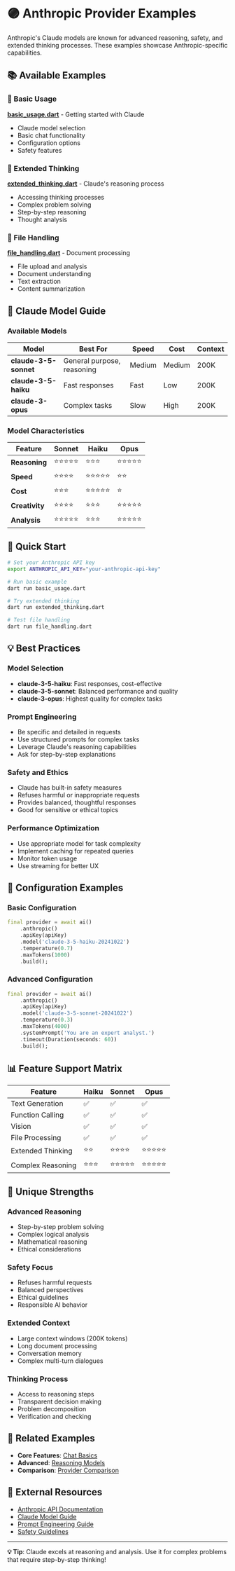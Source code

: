 # 🟣 Anthropic Provider Examples

Anthropic's Claude models are known for advanced reasoning, safety, and extended thinking processes. These examples showcase Anthropic-specific capabilities.

## 📚 Available Examples

### 🚀 Basic Usage
**[basic_usage.dart](basic_usage.dart)** - Getting started with Claude
- Claude model selection
- Basic chat functionality
- Configuration options
- Safety features

### 🧠 Extended Thinking
**[extended_thinking.dart](extended_thinking.dart)** - Claude's reasoning process
- Accessing thinking processes
- Complex problem solving
- Step-by-step reasoning
- Thought analysis

### 📄 File Handling
**[file_handling.dart](file_handling.dart)** - Document processing
- File upload and analysis
- Document understanding
- Text extraction
- Content summarization

## 🎯 Claude Model Guide

### Available Models

| Model | Best For | Speed | Cost | Context |
|-------|----------|-------|------|---------|
| **claude-3-5-sonnet** | General purpose, reasoning | Medium | Medium | 200K |
| **claude-3-5-haiku** | Fast responses | Fast | Low | 200K |
| **claude-3-opus** | Complex tasks | Slow | High | 200K |

### Model Characteristics

| Feature | Sonnet | Haiku | Opus |
|---------|--------|-------|------|
| **Reasoning** | ⭐⭐⭐⭐⭐ | ⭐⭐⭐ | ⭐⭐⭐⭐⭐ |
| **Speed** | ⭐⭐⭐⭐ | ⭐⭐⭐⭐⭐ | ⭐⭐ |
| **Cost** | ⭐⭐⭐ | ⭐⭐⭐⭐⭐ | ⭐ |
| **Creativity** | ⭐⭐⭐⭐ | ⭐⭐⭐ | ⭐⭐⭐⭐⭐ |
| **Analysis** | ⭐⭐⭐⭐⭐ | ⭐⭐⭐ | ⭐⭐⭐⭐⭐ |

## 🚀 Quick Start

```bash
# Set your Anthropic API key
export ANTHROPIC_API_KEY="your-anthropic-api-key"

# Run basic example
dart run basic_usage.dart

# Try extended thinking
dart run extended_thinking.dart

# Test file handling
dart run file_handling.dart
```

## 💡 Best Practices

### Model Selection
- **claude-3-5-haiku**: Fast responses, cost-effective
- **claude-3-5-sonnet**: Balanced performance and quality
- **claude-3-opus**: Highest quality for complex tasks

### Prompt Engineering
- Be specific and detailed in requests
- Use structured prompts for complex tasks
- Leverage Claude's reasoning capabilities
- Ask for step-by-step explanations

### Safety and Ethics
- Claude has built-in safety measures
- Refuses harmful or inappropriate requests
- Provides balanced, thoughtful responses
- Good for sensitive or ethical topics

### Performance Optimization
- Use appropriate model for task complexity
- Implement caching for repeated queries
- Monitor token usage
- Use streaming for better UX

## 🔧 Configuration Examples

### Basic Configuration
```dart
final provider = await ai()
    .anthropic()
    .apiKey(apiKey)
    .model('claude-3-5-haiku-20241022')
    .temperature(0.7)
    .maxTokens(1000)
    .build();
```

### Advanced Configuration
```dart
final provider = await ai()
    .anthropic()
    .apiKey(apiKey)
    .model('claude-3-5-sonnet-20241022')
    .temperature(0.3)
    .maxTokens(4000)
    .systemPrompt('You are an expert analyst.')
    .timeout(Duration(seconds: 60))
    .build();
```

## 📊 Feature Support Matrix

| Feature | Haiku | Sonnet | Opus |
|---------|-------|--------|------|
| Text Generation | ✅ | ✅ | ✅ |
| Function Calling | ✅ | ✅ | ✅ |
| Vision | ✅ | ✅ | ✅ |
| File Processing | ✅ | ✅ | ✅ |
| Extended Thinking | ⭐⭐ | ⭐⭐⭐⭐ | ⭐⭐⭐⭐⭐ |
| Complex Reasoning | ⭐⭐⭐ | ⭐⭐⭐⭐⭐ | ⭐⭐⭐⭐⭐ |

## 🎯 Unique Strengths

### Advanced Reasoning
- Step-by-step problem solving
- Complex logical analysis
- Mathematical reasoning
- Ethical considerations

### Safety Focus
- Refuses harmful requests
- Balanced perspectives
- Ethical guidelines
- Responsible AI behavior

### Extended Context
- Large context windows (200K tokens)
- Long document processing
- Conversation memory
- Complex multi-turn dialogues

### Thinking Process
- Access to reasoning steps
- Transparent decision making
- Problem decomposition
- Verification and checking

## 🔗 Related Examples

- **Core Features**: [Chat Basics](../../02_core_features/chat_basics.dart)
- **Advanced**: [Reasoning Models](../../03_advanced_features/reasoning_models.dart)
- **Comparison**: [Provider Comparison](../../01_getting_started/provider_comparison.dart)

## 📖 External Resources

- [Anthropic API Documentation](https://docs.anthropic.com/)
- [Claude Model Guide](https://docs.anthropic.com/claude/docs/models-overview)
- [Prompt Engineering Guide](https://docs.anthropic.com/claude/docs/prompt-engineering)
- [Safety Guidelines](https://www.anthropic.com/safety)

---

**💡 Tip**: Claude excels at reasoning and analysis. Use it for complex problems that require step-by-step thinking!
